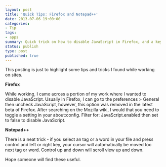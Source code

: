 ```yaml
---
layout: post
title: 'Quick Tips: Firefox and Notepad++'
date: 2013-07-06 19:00:00
categories:
- Tip
tags:
- apps
summary: Quick trick on how to disable JavaScript in Firefox, and a keyboard shortcut in notepad++.
status: publish
type: post
published: true
---
```

<p>This posting is just to highlight some tips and tricks I found while working on sites.<!--more--></p>
<p><strong>Firefox</strong></p>
<p>While working, I came across a portion of my work where I wanted to disable JavaScript. Usually in Firefox, I can go to the preferences &gt; General then uncheck JavaScript, however, this option was removed in the latest beta of Firefox. After searching on the Mozilla wiki, I would that you need to toggle a setting in your about:config. Filter for: JavaScript.enabled then set to false to disable JavaScript.</p>
<p><strong>Notepad++</strong></p>
<p>There is a neat trick - if you select an tag or a word in your file and press control and left or right key, your cursor will automatically be moved too next tag or word. Control up and down will scroll view up and down.</p>
<p>Hope someone will find these useful.</p>
